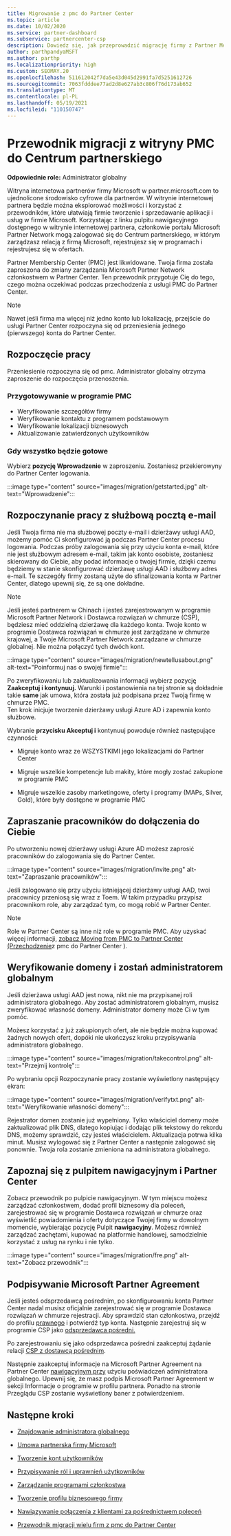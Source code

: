 ```yaml
---
title: Migrowanie z pmc do Partner Center
ms.topic: article
ms.date: 10/02/2020
ms.service: partner-dashboard
ms.subservice: partnercenter-csp
description: Dowiedz się, jak przeprowadzić migrację firmy z Partner Membership Center (PMC) do Partner Center, w tym czynności, które należy wykonać.
author: parthpandyaMSFT
ms.author: parthp
ms.localizationpriority: high
ms.custom: SEOMAY.20
ms.openlocfilehash: 511612042f7da5e43d045d2991fa7d5251612726
ms.sourcegitcommit: 7063fdddee77ad2d8e627ab3c806f76d173ab652
ms.translationtype: MT
ms.contentlocale: pl-PL
ms.lasthandoff: 05/19/2021
ms.locfileid: "110150747"
---
```

# <a name="guide-to-migrating-from-pmc-to-partner-center"></a>Przewodnik migracji z witryny PMC do Centrum partnerskiego

**Odpowiednie role:** Administrator globalny

Witryna internetowa partnerów firmy Microsoft w partner.microsoft.com to ujednolicone środowisko cyfrowe dla partnerów. W witrynie internetowej partnera będzie można eksplorować możliwości i korzystać z przewodników, które ułatwiają firmie tworzenie i sprzedawanie aplikacji i usług w firmie Microsoft. Korzystając z linku pulpitu nawigacyjnego dostępnego w witrynie internetowej partnera, członkowie portalu Microsoft Partner Network mogą zalogować się do Centrum partnerskiego, w którym zarządzasz relacją z firmą Microsoft, rejestrujesz się w programach i rejestrujesz się w ofertach.

Partner Membership Center (PMC) jest likwidowane. Twoja firma została zaproszona do zmiany zarządzania Microsoft Partner Network członkostwem w Partner Center. Ten przewodnik przygotuje Cię do tego, czego można oczekiwać podczas przechodzenia z usługi PMC do Partner Center.

>[!NOTE]
>Nawet jeśli firma ma więcej niż jedno konto lub lokalizację, przejście do usługi Partner Center rozpoczyna się od przeniesienia jednego (pierwszego) konta do Partner Center.

## <a name="get-started"></a>Rozpoczęcie pracy

Przeniesienie rozpoczyna się od pmc. Administrator globalny otrzyma zaproszenie do rozpoczęcia przenoszenia.

### <a name="prepare-in-pmc"></a>Przygotowywanie w programie PMC

- Weryfikowanie szczegółów firmy
- Weryfikowanie kontaktu z programem podstawowym
- Weryfikowanie lokalizacji biznesowych
- Aktualizowanie zatwierdzonych użytkowników

### <a name="when-youre-ready"></a>Gdy wszystko będzie gotowe

Wybierz **pozycję Wprowadzenie** w zaproszeniu. Zostaniesz przekierowyny do Partner Center logowania.

:::image type="content" source="images/migration/getstarted.jpg" alt-text="Wprowadzenie":::

## <a name="start-with-your-work-email"></a>Rozpoczynanie pracy z służbową pocztą e-mail

Jeśli Twoja firma nie ma służbowej poczty e-mail i dzierżawy usługi AAD, możemy pomóc Ci skonfigurować ją podczas Partner Center procesu logowania. Podczas próby zalogowania się przy użyciu konta e-mail, które nie jest służbowym adresem e-mail, takim jak konto osobiste, zostaniesz skierowany do Ciebie, aby podać informacje o twojej firmie, dzięki czemu będziemy w stanie skonfigurować dzierżawę usługi AAD i służbowy adres e-mail. Te szczegóły firmy zostaną użyte do sfinalizowania konta w Partner Center, dlatego upewnij się, że są one dokładne.

>[!NOTE]
>Jeśli jesteś partnerem w Chinach i jesteś zarejestrowanym w programie Microsoft Partner Network i Dostawca rozwiązań w chmurze (CSP), będziesz mieć oddzielną dzierżawę dla każdego konta. Twoje konto w programie Dostawca rozwiązań w chmurze jest zarządzane w chmurze krajowej, a Twoje Microsoft Partner Network zarządzane w chmurze globalnej. Nie można połączyć tych dwóch kont.

:::image type="content" source="images/migration/newtellusabout.png" alt-text="Poinformuj nas o swojej firmie":::

Po zweryfikowaniu lub zaktualizowania informacji wybierz pozycję **Zaakceptuj i kontynuuj.**
Warunki i postanowienia na tej stronie są dokładnie takie **same** jak umowa, która została już podpisana przez Twoją firmę w chmurze PMC.  
Ten krok inicjuje tworzenie dzierżawy usługi Azure AD i zapewnia konto służbowe.

Wybranie **przycisku Akceptuj i** kontynuuj powoduje również następujące czynności:

- Migruje konto wraz ze WSZYSTKIMI jego lokalizacjami do Partner Center

- Migruje wszelkie kompetencje lub makity, które mogły zostać zakupione w programie PMC

- Migruje wszelkie zasoby marketingowe, oferty i programy (MAPs, Silver, Gold), które były dostępne w programie PMC

## <a name="invite-employees-to-join-you"></a>Zapraszanie pracowników do dołączenia do Ciebie

Po utworzeniu nowej dzierżawy usługi Azure AD możesz zaprosić pracowników do zalogowania się do Partner Center.

:::image type="content" source="images/migration/invite.png" alt-text="Zapraszanie pracowników":::

Jeśli zalogowano się przy użyciu istniejącej dzierżawy usługi AAD, twoi pracownicy przeniosą się wraz z Toem. W takim przypadku przypisz pracownikom role, aby zarządzać tym, co mogą robić w Partner Center. 

>[!NOTE] 
>Role w Partner Center są inne niż role w programie PMC. Aby uzyskać więcej informacji, [zobacz Moving from PMC to Partner Center (Przechodzenie](move-pmc-pc-map.md)z pmc do Partner Center ).

## <a name="verify-your-domain-and-become-a-global-admin"></a>Weryfikowanie domeny i zostań administratorem globalnym  

Jeśli dzierżawa usługi AAD jest nowa, nikt nie ma przypisanej roli administratora globalnego. Aby zostać administratorem globalnym, musisz zweryfikować własność domeny. Administrator domeny może Ci w tym pomóc.

Możesz korzystać z już zakupionych ofert, ale nie będzie można kupować żadnych nowych ofert, dopóki nie ukończysz kroku przypisywania administratora globalnego.

:::image type="content" source="images/migration/takecontrol.png" alt-text="Przejmij kontrolę":::

Po wybraniu opcji Rozpoczynanie pracy zostanie wyświetlony następujący ekran:

:::image type="content" source="images/migration/verifytxt.png" alt-text="Weryfikowanie własności domeny":::

Rejestrator domen zostanie już wypełniony. Tylko właściciel domeny może zaktualizować plik DNS, dlatego kopiując i dodając plik tekstowy do rekordu DNS, możemy sprawdzić, czy jesteś właścicielem. Aktualizacja potrwa kilka minut. Musisz wylogować się z Partner Center a następnie zalogować się ponownie. Twoja rola zostanie zmieniona na administratora globalnego.

## <a name="get-acquainted-with-your-dashboard-and-partner-center"></a>Zapoznaj się z pulpitem nawigacyjnym i Partner Center

Zobacz przewodnik po pulpicie nawigacyjnym. W tym miejscu możesz zarządzać członkostwem, dodać profil biznesowy dla poleceń, zarejestrować się w programie Dostawca rozwiązań w chmurze oraz wyświetlić powiadomienia i oferty dotyczące Twojej firmy w dowolnym momencie, wybierając pozycję Pulpit **nawigacyjny**. Możesz również zarządzać zachętami, kupować na platformie handlowej, samodzielnie korzystać z usług na rynku i nie tylko.  

:::image type="content" source="images/migration/fre.png" alt-text="Zobacz przewodnik":::

## <a name="sign-the-microsoft-partner-agreement"></a>Podpisywanie Microsoft Partner Agreement

Jeśli jesteś odsprzedawcą pośrednim, po skonfigurowaniu konta Partner Center nadal musisz oficjalnie zarejestrować się w programie Dostawca rozwiązań w chmurze rejestracji. Aby sprawdzić stan członkostwa, przejdź do profilu [prawnego](https://partner.microsoft.com/pcv/accountsettings/partnerprofile) i potwierdź typ konta. Następnie zarejestruj się w programie CSP jako [odsprzedawca pośredni.](enrolling-in-the-csp-program.md)

 Po zarejestrowaniu się jako odsprzedawca pośredni zaakceptuj żądanie relacji [CSP z dostawcą pośrednim](indirect-reseller-tasks-in-partner-center.md).

Następnie zaakceptuj informacje na Microsoft Partner Agreement na Partner Center [nawigacyjnym przy](https://partner.microsoft.com/pvc/dashboard) użyciu poświadczeń administratora globalnego. Upewnij się, że masz podpis Microsoft Partner Agreement w sekcji Informacje o programie w profilu partnera. Ponadto na stronie Przeglądu CSP zostanie wyświetlony baner z potwierdzeniem. 

## <a name="next-steps"></a>Następne kroki

- [Znajdowanie administratora globalnego](become-global-admin.md)

- [Umowa partnerska firmy Microsoft](microsoft-partner-agreement.md)

- [Tworzenie kont użytkowników](create-user-accounts-and-set-permissions.md)

- [Przypisywanie ról i uprawnień użytkowników](permissions-overview.md)

- [Zarządzanie programami członkostwa](renew-mpn-offers.md)

- [Tworzenie profilu biznesowego firmy](create-a-marketing-profile.md)

- [Nawiązywanie połączenia z klientami za pośrednictwem poleceń](manage-leads.md)

- [Przewodnik migracji wielu firm z pmc do Partner Center](move-multiple-companies.md)
